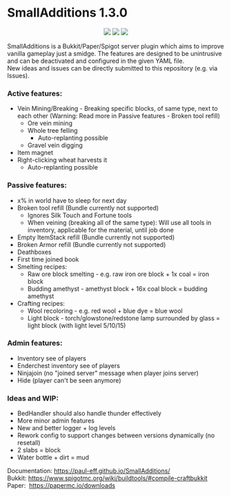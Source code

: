 # SmallAdditions 1.3.0
<p align="center">
  <img src="https://img.shields.io/badge/version-1.3.0-blue">
  <img src="https://img.shields.io/badge/minecraft-1.21.3-green">
  <img src="https://img.shields.io/badge/java-21-yellow">
</p>

SmallAdditions is a Bukkit/Paper/Spigot server plugin which aims to improve vanilla gameplay just a smidge.
The features are designed to be unintrusive and can be deactivated and configured in the given YAML file.  
New ideas and issues can be directly submitted to this repository (e.g. via Issues).


### Active features:
- Vein Mining/Breaking - Breaking specific blocks, of same type, next to each other (Warning: Read more in Passive features - Broken tool refill)
  - Ore vein mining
  - Whole tree felling
    - Auto-replanting possible
  - Gravel vein digging
- Item magnet
- Right-clicking wheat harvests it
  - Auto-replanting possible
### Passive features:
- x% in world have to sleep for next day
- Broken tool refill (Bundle currently not supported)
  - Ignores Silk Touch and Fortune tools
  - When veining (breaking all of the same type): Will use all tools in inventory, applicable for the material, until job done
- Empty ItemStack refill (Bundle currently not supported)
- Broken Armor refill (Bundle currently not supported)
- Deathboxes
- First time joined book
- Smelting recipes:
  - Raw ore block smelting - e.g. raw iron ore block + 1x coal = iron block
  - Budding amethyst - amethyst block + 16x coal block = budding amethyst
- Crafting recipes:
  - Wool recoloring - e.g. red wool + blue dye = blue wool
  - Light block - torch/glowstone/redstone lamp surrounded by glass = light block (with light level 5/10/15)
### Admin features:
- Inventory see of players
- Enderchest inventory see of players
- Ninjajoin (no "joined server" message when player joins server)
- Hide (player can't be seen anymore)
### Ideas and WIP:
- BedHandler should also handle thunder effectively
- More minor admin features
- New and better logger + log levels
- Rework config to support changes between versions dynamically (no resetall)
- 2 slabs = block
- Water bottle + dirt = mud

Documentation: https://paul-eff.github.io/SmallAdditions/  
Bukkit:&nbsp;https://www.spigotmc.org/wiki/buildtools/#compile-craftbukkit  
Paper:&nbsp;&nbsp;https://papermc.io/downloads
